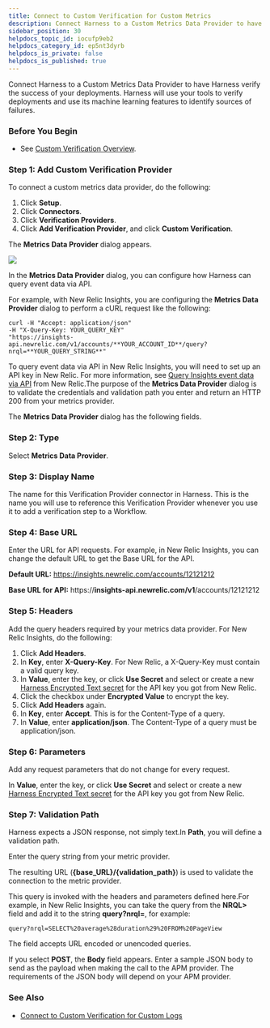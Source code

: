 ```yaml
---
title: Connect to Custom Verification for Custom Metrics
description: Connect Harness to a Custom Metrics Data Provider to have Harness verify the success of your deployments.
sidebar_position: 30
helpdocs_topic_id: iocufp9eb2
helpdocs_category_id: ep5nt3dyrb
helpdocs_is_private: false
helpdocs_is_published: true
---
```


Connect Harness to a Custom Metrics Data Provider to have Harness verify the success of your deployments. Harness will use your tools to verify deployments and use its machine learning features to identify sources of failures.


### Before You Begin

* See [Custom Verification Overview](custom-verification-overview.md).

### Step 1: Add Custom Verification Provider

To connect a custom metrics data provider, do the following:

1. Click **Setup**.
2. Click **Connectors**.
3. Click **Verification Providers**.
4. Click **Add Verification Provider**, and click **Custom Verification**.

The **Metrics Data Provider** dialog appears.

![](./static/connect-to-custom-verification-for-custom-metrics-112.png)

In the **Metrics Data Provider** dialog, you can configure how Harness can query event data via API.

For example, with New Relic Insights, you are configuring the **Metrics Data Provider** dialog to perform a cURL request like the following:


```
curl -H "Accept: application/json"   
-H "X-Query-Key: YOUR_QUERY_KEY"   
"https://insights-api.newrelic.com/v1/accounts/**YOUR_ACCOUNT_ID**/query?nrql=**YOUR_QUERY_STRING**"
```
To query event data via API in New Relic Insights, you will need to set up an API key in New Relic. For more information, see [Query Insights event data via API](https://docs.newrelic.com/docs/insights/insights-api/get-data/query-insights-event-data-api) from New Relic.The purpose of the **Metrics Data Provider** dialog is to validate the credentials and validation path you enter and return an HTTP 200 from your metrics provider.

The **Metrics Data Provider** dialog has the following fields.

### Step 2: Type

Select **Metrics Data Provider**.

### Step 3: Display Name

The name for this Verification Provider connector in Harness. This is the name you will use to reference this Verification Provider whenever you use it to add a verification step to a Workflow.

### Step 4: Base URL

Enter the URL for API requests. For example, in New Relic Insights, you can change the default URL to get the Base URL for the API.

**Default URL:** https://insights.newrelic.com/accounts/12121212

**Base URL for API:** https://**insights-api.newrelic.com/v1**/accounts/12121212

### Step 5: Headers

Add the query headers required by your metrics data provider. For New Relic Insights, do the following:

1. Click **Add Headers**.
2. In **Key**, enter **X-Query-Key**. For New Relic, a X-Query-Key must contain a valid query key.
3. In **Value**, enter the key, or click **Use Secret** and select or create a new [Harness Encrypted Text secret](../../../firstgen-platform/security/secrets-management/use-encrypted-text-secrets.md) for the API key you got from New Relic.
4. Click the checkbox under **Encrypted Value** to encrypt the key.
5. Click **Add Headers** again.
6. In **Key**, enter **Accept**. This is for the Content-Type of a query.
7. In **Value**, enter **application/json**. The Content-Type of a query must be application/json.

### Step 6: Parameters

Add any request parameters that do not change for every request.

In **Value**, enter the key, or click **Use Secret** and select or create a new [Harness Encrypted Text secret](../../../firstgen-platform/security/secrets-management/use-encrypted-text-secrets.md) for the API key you got from New Relic.

### Step 7: Validation Path

Harness expects a JSON response, not simply text.In **Path**, you will define a validation path.

 Enter the query string from your metric provider. 

The resulting URL (**\{base\_URL\}/\{validation\_path\}**) is used to validate the connection to the metric provider. 

This query is invoked with the headers and parameters defined here.For example, in New Relic Insights, you can take the query from the **NRQL>** field and add it to the string **query?nrql=**, for example:


```
query?nrql=SELECT%20average%28duration%29%20FROM%20PageView
```
The field accepts URL encoded or unencoded queries.

If you select **POST**, the **Body** field appears. Enter a sample JSON body to send as the payload when making the call to the APM provider. The requirements of the JSON body will depend on your APM provider.

### See Also

* [Connect to Custom Verification for Custom Logs](connect-to-custom-verification-for-custom-logs.md)

